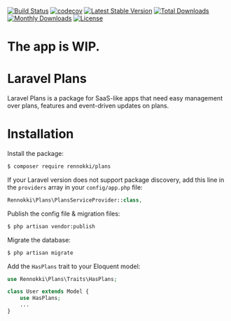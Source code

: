 [![Build Status](https://travis-ci.org/rennokki/plans.svg?branch=master)](https://travis-ci.org/rennokki/plans)
[![codecov](https://codecov.io/gh/rennokki/plans/branch/master/graph/badge.svg)](https://codecov.io/gh/rennokki/plans/branch/master)
[![Latest Stable Version](https://poser.pugx.org/rennokki/plans/v/stable)](https://packagist.org/packages/rennokki/plans)
[![Total Downloads](https://poser.pugx.org/rennokki/plans/downloads)](https://packagist.org/packages/rennokki/plans)
[![Monthly Downloads](https://poser.pugx.org/rennokki/plans/d/monthly)](https://packagist.org/packages/rennokki/plans)
[![License](https://poser.pugx.org/rennokki/plans/license)](https://packagist.org/packages/rennokki/plans)

# The app is WIP.

# Laravel Plans
Laravel Plans is a package for SaaS-like apps that need easy management over plans, features and event-driven updates on plans.

# Installation
Install the package:

```bash
$ composer require rennokki/plans
```

If your Laravel version does not support package discovery, add this line in the `providers` array in your `config/app.php` file:

```php
Rennokki\Plans\PlansServiceProvider::class,
```

Publish the config file & migration files:

```bash
$ php artisan vendor:publish
```

Migrate the database:

```bash
$ php artisan migrate
```

Add the `HasPlans` trait to your Eloquent model:

```php
use Rennokki\Plans\Traits\HasPlans;

class User extends Model {
    use HasPlans;
    ...
}
```

